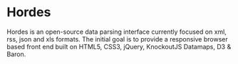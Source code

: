 # Hordes

Hordes is an open-source data parsing interface currently focused on xml, rss, json and xls formats. The initial goal is to provide a responsive browser based front end built on HTML5, CSS3, jQuery, KnockoutJS Datamaps, D3 & Baron. 
